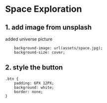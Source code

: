 # Space Exploration

## 1. add image from unsplash

added universe picture

```
    background-image: url(assets/space.jpg);
    background-size: cover;
```

## 2. style the button

```
.btn {
    padding: 6PX 12PX;
    background: white;
    border: none;
}
```
